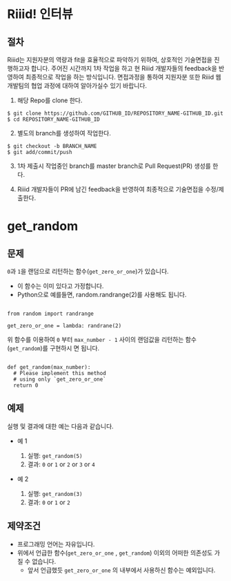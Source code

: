 # Riiid! 인터뷰

## 절차
Riiid는 지원자분의 역량과 fit을 효율적으로 파악하기 위하여, 상호적인 기술면접을 진행하고자 합니다.
주어진 시간까지 1차 작업을 하고 현 Riiid 개발자들의 feedback을 반영하여 최종적으로 작업을 하는 방식입니다.
면접과정을 통하여 지원자분 또한 Riiid 웹개발팀의 협업 과정에 대하여 알아가실수 있기 바랍니다.

1. 해당 Repo를 clone 한다.
```
$ git clone https://github.com/GITHUB_ID/REPOSITORY_NAME-GITHUB_ID.git
$ cd REPOSITORY_NAME-GITHUB_ID
```

2. 별도의 branch를 생성하여 작업한다.
```
$ git checkout -b BRANCH_NAME
$ git add/commit/push 
```

3. 1차 제출시 작업중인 branch를 master branch로 Pull Request(PR) 생성를 한다. 

4. Riiid 개발자들이 PR에 남긴 feedback을 반영하여 최종적으로 기술면접을 수정/제출한다.

# get_random

## 문제

`0`과 `1`을 랜덤으로 리턴하는 함수(`get_zero_or_one`)가 있습니다.
- 이 함수는 이미 있다고 가정합니다.
- Python으로 예를들면, random.randrange(2)를 사용해도 됩니다.

```

from random import randrange

get_zero_or_one = lambda: randrane(2)

```

위 함수를 이용하여 `0` 부터 `max_number - 1` 사이의 랜덤값을 리턴하는 함수(`get_random`)를
구현하시 면 됩니다.

```

def get_random(max_number):
  # Please implement this method
  # using only `get_zero_or_one`
  return 0

```

## 예제

실행 및 결과에 대한 예는 다음과 같습니다.

- 예 1
  1. 실행: `get_random(5)`
  2. 결과: `0` or `1` or `2` or `3` or `4`

- 예 2
  1. 실행: `get_random(3)`
  2. 결과: `0` or `1` or `2`

## 제약조건
- 프로그래밍 언어는 자유입니다.
- 위에서 언급한 함수(`get_zero_or_one` , `get_random`) 이외의 어떠한 의존성도 가질 수
없습니다.
  - 앞서 언급했듯 `get_zero_or_one` 의 내부에서 사용하신 함수는 예외입니다.
